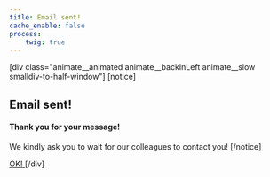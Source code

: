 ```yaml
---
title: Email sent!
cache_enable: false
process:
    twig: true
---
```

[div class="animate__animated animate__backInLeft animate__slow smalldiv-to-half-window"]
[notice]
## Email sent!
#### Thank you for your message!
We kindly ask you to wait for our colleagues to contact you!
[/notice]

<a href="/en/" class="btn vehicle-button"> OK! <i class="las la-angle-double-right"></i>  </a>
[/div]
